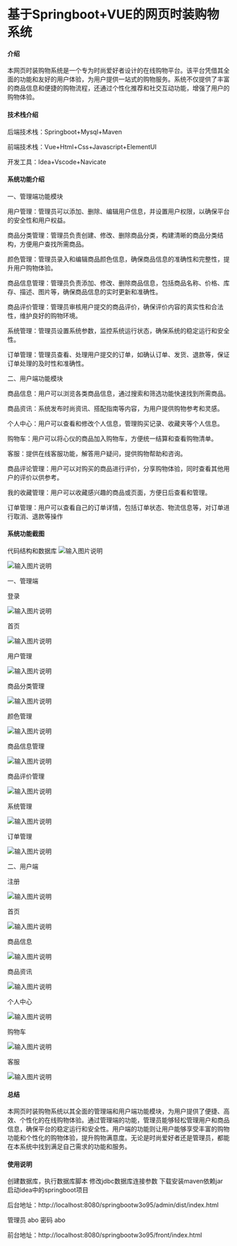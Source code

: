 # 基于Springboot+VUE的网页时装购物系统

#### 介绍
本网页时装购物系统是一个专为时尚爱好者设计的在线购物平台。该平台凭借其全面的功能和友好的用户体验，为用户提供一站式的购物服务。系统不仅提供了丰富的商品信息和便捷的购物流程，还通过个性化推荐和社交互动功能，增强了用户的购物体验。

#### 技术栈介绍
后端技术栈：Springboot+Mysql+Maven

前端技术栈：Vue+Html+Css+Javascript+ElementUI

开发工具：Idea+Vscode+Navicate


#### 系统功能介绍

一、管理端功能模块

用户管理：管理员可以添加、删除、编辑用户信息，并设置用户权限，以确保平台的安全性和用户权益。  

商品分类管理：管理员负责创建、修改、删除商品分类，构建清晰的商品分类结构，方便用户查找所需商品。  
  
颜色管理：管理员录入和编辑商品颜色信息，确保商品信息的准确性和完整性，提升用户购物体验。  

商品信息管理：管理员负责添加、修改、删除商品信息，包括商品名称、价格、库存、描述、图片等，确保商品信息的实时更新和准确性。  

商品评价管理：管理员审核用户提交的商品评价，确保评价内容的真实性和合法性，维护良好的购物环境。  

系统管理：管理员设置系统参数，监控系统运行状态，确保系统的稳定运行和安全性。  

订单管理：管理员查看、处理用户提交的订单，如确认订单、发货、退款等，保证订单处理的及时性和准确性。  

二、用户端功能模块

商品信息：用户可以浏览各类商品信息，通过搜索和筛选功能快速找到所需商品。  

商品资讯：系统发布时尚资讯、搭配指南等内容，为用户提供购物参考和灵感。  

个人中心：用户可以查看和修改个人信息，管理购买记录、收藏夹等个人信息。  

购物车：用户可以将心仪的商品加入购物车，方便统一结算和查看购物清单。  

客服：提供在线客服功能，解答用户疑问，提供购物帮助和咨询。 

商品评论管理：用户可以对购买的商品进行评价，分享购物体验，同时查看其他用户的评价以供参考。 

我的收藏管理：用户可以收藏感兴趣的商品或页面，方便日后查看和管理。  

订单管理：用户可以查看自己的订单详情，包括订单状态、物流信息等，对订单进行取消、退款等操作

#### 系统功能截图

代码结构和数据库
![输入图片说明](images/1314e54a0d8c9fc2e3325ca3cb53278.png)

![输入图片说明](images/5e9b35699ed528d8335e0686e3c0540.png)

一、管理端

登录

![输入图片说明](images/365fac96c661bb2f64e2ff75f5f4c87.png)

首页

![输入图片说明](images/7294b78c983f79d21b1046086e4561b.png)

用户管理

![输入图片说明](images/3c5b6f9e09d623108e543f3980b9c4d.png)

商品分类管理

![输入图片说明](images/91b2f167823913c39535f7fa70add6d.png)

颜色管理

![输入图片说明](images/92de40d9313e89212a0092adb41278c.png)

商品信息管理

![输入图片说明](images/0843fcb5f298e046fb90fb7f42226e3.png)

商品评价管理

![输入图片说明](images/59af272eef42e1f88bc9b506e5c75a9.png)

系统管理

![输入图片说明](images/9b226a1d63a1151f6e5395ab88f8a34.png)

订单管理

![输入图片说明](images/8b3b0047910a75ac7ee02897457f3c5.png)

二、用户端

注册

![输入图片说明](images/ee87f00b03e34cf2fbef92d740a2670.png)

首页

![输入图片说明](images/830cc125f75775917584beadc5b8d13.png)

商品信息

![输入图片说明](images/8effb38981de5fda87a3ec640986a07.png)

商品资讯

![输入图片说明](images/5b827d94e6f20a0942d67cc78129fb3.png)

个人中心

![输入图片说明](images/6c0270a3d1cae2154919bf0d021ebaf.png)

购物车

![输入图片说明](images/3e18d74ea80c7a762ad8bcd711e3b0f.png)

客服

![输入图片说明](images/c9803f7f53c174217cb736f9532d9bc.png)


#### 总结

本网页时装购物系统以其全面的管理端和用户端功能模块，为用户提供了便捷、高效、个性化的在线购物体验。通过管理端的功能，管理员能够轻松管理用户和商品信息，确保平台的稳定运行和安全性。用户端的功能则让用户能够享受丰富的购物功能和个性化的购物体验，提升购物满意度。无论是时尚爱好者还是管理员，都能在本系统中找到满足自己需求的功能和服务。


#### 使用说明
创建数据库，执行数据库脚本 修改jdbc数据库连接参数 下载安装maven依赖jar 启动idea中的springboot项目

后台地址：http://localhost:8080/springbootw3o95/admin/dist/index.html

管理员  abo 密码 abo

前台地址：http://localhost:8080/springbootw3o95/front/index.html
